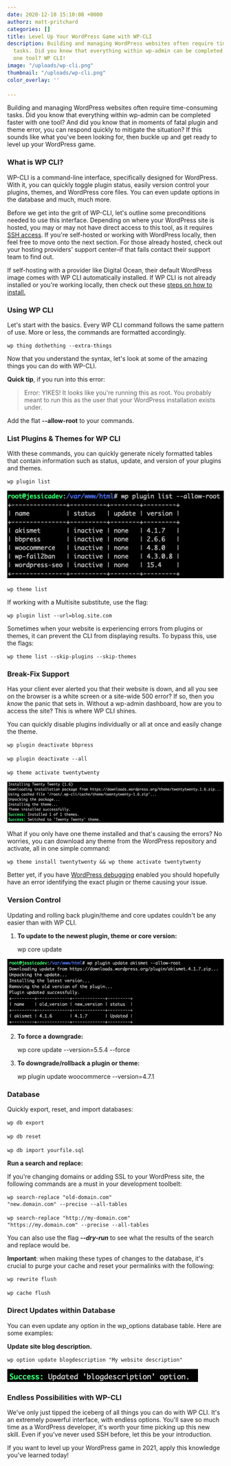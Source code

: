 ```yaml
---
date: 2020-12-10 15:10:08 +0000
authorz: matt-pritchard
categories: []
title: Level Up Your WordPress Game with WP-CLI
description: Building and managing WordPress websites often require time-consuming
  tasks. Did you know that everything within wp-admin can be completed faster with
  one tool? WP CLI!
image: "/uploads/wp-cli.png"
thumbnail: "/uploads/wp-cli.png"
color_overlay: ''

---
```

Building and managing WordPress websites often require time-consuming tasks. Did you know that everything within wp-admin can be completed faster with one tool? And did you know that in moments of fatal plugin and theme error, you can respond quickly to mitigate the situation? If this sounds like what you've been looking for, then buckle up and get ready to level up your WordPress game.

### **What is WP CLI?**

WP-CLI is a command-line interface, specifically designed for WordPress. With it, you can quickly toggle plugin status, easily version control your plugins, themes, and WordPress core files. You can even update options in the database and much, much more.

Before we get into the grit of WP-CLI, let's outline some preconditions needed to use this interface. Depending on where your WordPress site is hosted, you may or may not have direct access to this tool, as it requires [SSH access](https://en.wikipedia.org/wiki/SSH_(Secure_Shell)). If you're self-hosted or working with WordPress locally, then feel free to move onto the next section. For those already hosted, check out your hosting providers' support center–if that fails contact their support team to find out.

If self-hosting with a provider like Digital Ocean, their default WordPress image comes with WP CLI automatically installed. If WP CLI is not already installed or you're working locally, then check out these [steps on how to install.](https://wp-cli.org/#installing)

### **Using WP CLI**

Let's start with the basics. Every WP CLI command follows the same pattern of use. More or less, the commands are formatted accordingly.

    wp thing dothething --extra-things

Now that you understand the syntax, let's look at some of the amazing things you can do with WP-CLI.

**Quick tip**, if you run into this error:

> Error: YIKES! It looks like you're running this as root. You probably meant to run this as the user that your WordPress installation exists under.

Add the flat **--allow-root** to your commands.

### **List Plugins & Themes for WP CLI**

With these commands, you can quickly generate nicely formatted tables that contain information such as status, update, and version of your plugins and themes.

    wp plugin list

![](/uploads/pluginlist.png)

    wp theme list

If working with a Multisite substitute, use the flag:

    wp plugin list --url=blog.site.com

Sometimes when your website is experiencing errors from plugins or themes, it can prevent the CLI from displaying results. To bypass this, use the flags:

    wp theme list --skip-plugins --skip-themes

### **Break-Fix Support**

Has your client ever alerted you that their website is down, and all you see on the browser is a white screen or a site-wide 500 error? If so, then you _know_ the panic that sets in. Without a wp-admin dashboard, how are you to access the site? This is where WP CLI shines.

You can quickly disable plugins individually or all at once and easily change the theme.

    wp plugin deactivate bbpress

    wp plugin deactivate --all

    wp theme activate twentytwenty

![](/uploads/installandactivatetheme.png)

What if you only have one theme installed and that's causing the errors? No worries, you can download any theme from the WordPress repository and activate, all in one simple command:

    wp theme install twentytwenty && wp theme activate twentytwenty

Better yet, if you have [WordPress debugging](https://wordpress.org/support/article/debugging-in-wordpress/) enabled you should hopefully have an error identifying the exact plugin or theme causing your issue.

### Version Control

Updating and rolling back plugin/theme and core updates couldn't be any easier than with WP CLI.

1. **To update to the newest plugin, theme or core version:**

    wp core update

![](/uploads/pluginupdate.png)

2. **To force a downgrade:**

    wp core update --version=5.5.4 --force

3. **To downgrade/rollback a plugin or theme:**

    wp plugin update woocommerce --version=4.7.1

### Database

Quickly export, reset, and import databases:

    wp db export

    wp db reset

    wp db import yourfile.sql

**Run a search and replace:**

If you're changing domains or adding SSL to your WordPress site, the following commands are a must in your development toolbelt:

    wp search-replace "old-domain.com" 
    "new.domain.com" --precise --all-tables

    wp search-replace "http://my-domain.com" 
    "https://my.domain.com" --precise --all-tables

You can also use the flag **_--dry-run_** to see what the results of the search and replace would be.

**Important**: when making these types of changes to the database, it's crucial to purge your cache and reset your permalinks with the following:

    wp rewrite flush

    wp cache flush

### Direct Updates within Database

You can even update any option in the wp_options database table. Here are some examples:

**Update site blog description.**

    wp option update blogdescription "My website description"

![](/uploads/blogdescriptionupdate.png)

### Endless Possibilities with WP-CLI

We've only just tipped the iceberg of all things you can do with WP CLI. It's an extremely powerful interface, with endless options. You'll save so much time as a WordPress developer, it's worth your time picking up this new skill. Even if you've never used SSH before, let this be your introduction.

If you want to level up your WordPress game in 2021, apply this knowledge you've learned today!